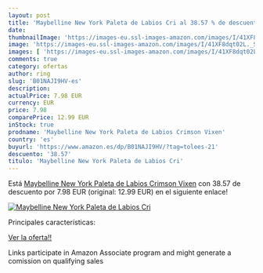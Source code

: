 ```yaml
---
layout: post
title: 'Maybelline New York Paleta de Labios Cri al 38.57 % de descuento'
date: 
thumbnailImage: 'https://images-eu.ssl-images-amazon.com/images/I/41XF8dqt02L._SL200_.jpg'
image: 'https://images-eu.ssl-images-amazon.com/images/I/41XF8dqt02L._SL200_.jpg'
images: [ 'https://images-eu.ssl-images-amazon.com/images/I/41XF8dqt02L._SL200_.jpg' ]
comments: true
category: ofertas
author: ring
slug: 'B01NAJI9HV-es'
description:
actualPrice: 7.98 EUR
currency: EUR
price: 7.98
comparePrice: 12.99 EUR
inStock: true
prodname: 'Maybelline New York Paleta de Labios Crimson Vixen'
country: 'es'
buyurl: 'https://www.amazon.es/dp/B01NAJI9HV/?tag=tolees-21'
descuento: '38.57'
titulo: 'Maybelline New York Paleta de Labios Cri'
---
```


Está [Maybelline New York Paleta de Labios Crimson Vixen](https://www.amazon.es/dp/B01NAJI9HV/?tag=tolees-21) con 38.57 de descuento por 7.98 EUR (original: 12.99 EUR) en el siguiente enlace!

[![Maybelline New York Paleta de Labios Cri](https://images-eu.ssl-images-amazon.com/images/I/41XF8dqt02L._SL200_.jpg)](https://www.amazon.es/dp/B01NAJI9HV/?tag=tolees-21)

Principales características:


[Ver la oferta!!](https://www.amazon.es/dp/B01NAJI9HV/?tag=tolees-21)

Links participate in Amazon Associate program and might generate a comission on qualifying sales


